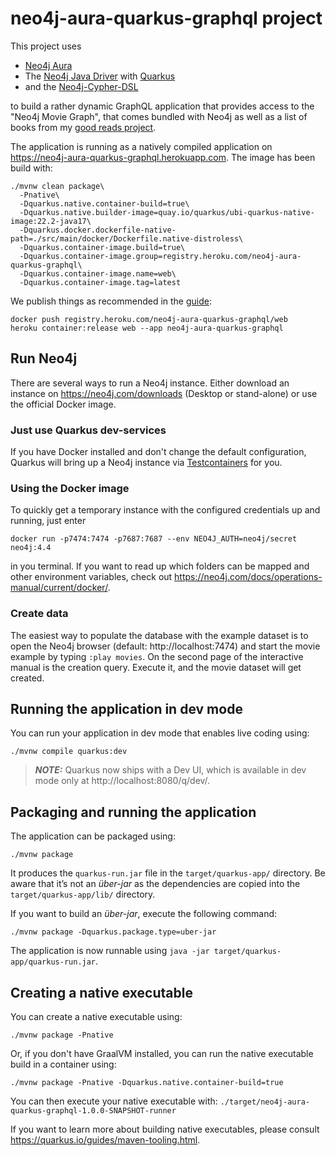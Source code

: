 # neo4j-aura-quarkus-graphql project

This project uses 

* [Neo4j Aura](https://neo4j.com/cloud/platform/aura-graph-database/)
* The [Neo4j Java Driver](https://github.com/neo4j/neo4j-java-driver) with [Quarkus](https://quarkus.io)
* and the [Neo4j-Cypher-DSL](https://github.com/neo4j-contrib/cypher-dsl)

to build a rather dynamic GraphQL application that provides access to the "Neo4j Movie Graph", 
that comes bundled with Neo4j as well as a list of books from my [good reads project](https://github.com/michael-simons/goodreads).

The application is running as a natively compiled application on
https://neo4j-aura-quarkus-graphql.herokuapp.com. The image has been build with:

```
./mvnw clean package\
  -Pnative\
  -Dquarkus.native.container-build=true\
  -Dquarkus.native.builder-image=quay.io/quarkus/ubi-quarkus-native-image:22.2-java17\
  -Dquarkus.docker.dockerfile-native-path=./src/main/docker/Dockerfile.native-distroless\
  -Dquarkus.container-image.build=true\
  -Dquarkus.container-image.group=registry.heroku.com/neo4j-aura-quarkus-graphql\
  -Dquarkus.container-image.name=web\
  -Dquarkus.container-image.tag=latest
```

We publish things as recommended in the [guide](https://quarkus.io/guides/deploying-to-heroku):

```
docker push registry.heroku.com/neo4j-aura-quarkus-graphql/web
heroku container:release web --app neo4j-aura-quarkus-graphql
```

## Run Neo4j

There are several ways to run a Neo4j instance.
Either download an instance on https://neo4j.com/downloads (Desktop or stand-alone) or use the official Docker image.

### Just use Quarkus dev-services

If you have Docker installed and don't change the default configuration, Quarkus will bring up a Neo4j instance via [Testcontainers](https://www.testcontainers.org) for you.

### Using the Docker image

To quickly get a temporary instance with the configured credentials up and running, just enter

```
docker run -p7474:7474 -p7687:7687 --env NEO4J_AUTH=neo4j/secret neo4j:4.4
```

in you terminal. If you want to read up which folders can be mapped and other environment variables, 
check out https://neo4j.com/docs/operations-manual/current/docker/.

### Create data

The easiest way to populate the database with the example dataset is to open the Neo4j browser (default: http://localhost:7474)
and start the movie example by typing `:play movies`.
On the second page of the interactive manual is the creation query.
Execute it, and the movie dataset will get created.

## Running the application in dev mode

You can run your application in dev mode that enables live coding using:
```shell script
./mvnw compile quarkus:dev
```

> **_NOTE:_**  Quarkus now ships with a Dev UI, which is available in dev mode only at http://localhost:8080/q/dev/.

## Packaging and running the application

The application can be packaged using:
```shell script
./mvnw package
```
It produces the `quarkus-run.jar` file in the `target/quarkus-app/` directory.
Be aware that it’s not an _über-jar_ as the dependencies are copied into the `target/quarkus-app/lib/` directory.

If you want to build an _über-jar_, execute the following command:
```shell script
./mvnw package -Dquarkus.package.type=uber-jar
```

The application is now runnable using `java -jar target/quarkus-app/quarkus-run.jar`.

## Creating a native executable

You can create a native executable using: 
```shell script
./mvnw package -Pnative
```

Or, if you don't have GraalVM installed, you can run the native executable build in a container using: 
```shell script
./mvnw package -Pnative -Dquarkus.native.container-build=true
```

You can then execute your native executable with: `./target/neo4j-aura-quarkus-graphql-1.0.0-SNAPSHOT-runner`

If you want to learn more about building native executables, please consult https://quarkus.io/guides/maven-tooling.html.
